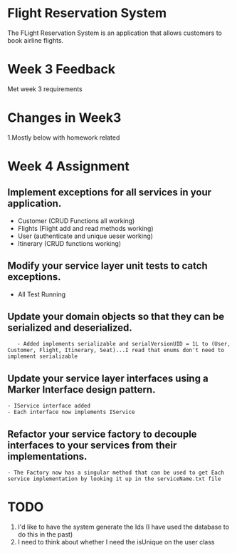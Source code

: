 # Flight Reservation System
The FLight Reservation System is an application that allows customers to book airline flights.

# Week 3 Feedback

Met week 3 requirements
        
# Changes in Week3 
1.Mostly below with homework related 


# Week 4 Assignment
## Implement exceptions for all services in your application.
 - Customer (CRUD Functions all working)
 - Flights (Flight add and read methods working)
 - User (authenticate and unique ueser working)
 - Itinerary (CRUD functions working) 
        
## Modify your service layer unit tests to catch exceptions.
- All Test Running

## Update your domain objects so that they can be serialized and deserialized.
       - Added implements serializable and serialVersionUID = 1L to (User, Customer, Flight, Itinerary, Seat)...I read that enums don't need to implement serializable

## Update your service layer interfaces using a Marker Interface design pattern.
    - IService interface added
    - Each interface now implements IService

## Refactor your service factory to decouple interfaces to your services from their implementations.
    - The Factory now has a singular method that can be used to get Each service implementation by looking it up in the serviceName.txt file 

# TODO
1. I'd like to have the system generate the Ids (I have used the database to do this in the past)
2. I need to think about whether I need the isUnique on the user class


